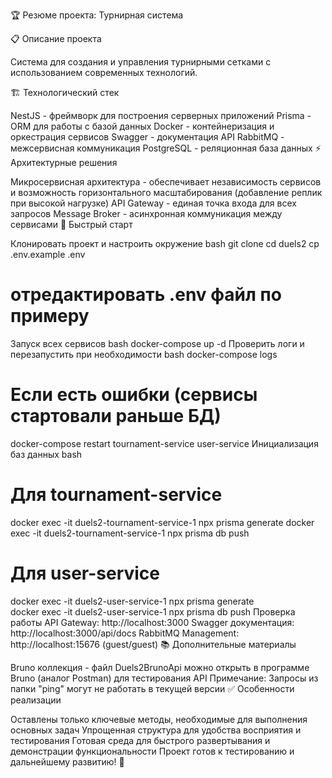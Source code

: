 🏆 Резюме проекта: Турнирная система

📋 Описание проекта

Система для создания и управления турнирными сетками с использованием современных технологий.

🏗️ Технологический стек

NestJS - фреймворк для построения серверных приложений
Prisma - ORM для работы с базой данных
Docker - контейнеризация и оркестрация сервисов
Swagger - документация API
RabbitMQ - межсервисная коммуникация
PostgreSQL - реляционная база данных
⚡ Архитектурные решения

Микросервисная архитектура - обеспечивает независимость сервисов и возможность горизонтального масштабирования (добавление реплик при высокой нагрузке)
API Gateway - единая точка входа для всех запросов
Message Broker - асинхронная коммуникация между сервисами
🚀 Быстрый старт

Клонировать проект и настроить окружение
bash
git clone <repository>
cd duels2
cp .env.example .env
# отредактировать .env файл по примеру
Запуск всех сервисов
bash
docker-compose up -d
Проверить логи и перезапустить при необходимости
bash
docker-compose logs
# Если есть ошибки (сервисы стартовали раньше БД)
docker-compose restart tournament-service user-service
Инициализация баз данных
bash
# Для tournament-service
docker exec -it duels2-tournament-service-1 npx prisma generate
docker exec -it duels2-tournament-service-1 npx prisma db push

# Для user-service
docker exec -it duels2-user-service-1 npx prisma generate  
docker exec -it duels2-user-service-1 npx prisma db push
Проверка работы
API Gateway: http://localhost:3000
Swagger документация: http://localhost:3000/api/docs
RabbitMQ Management: http://localhost:15676 (guest/guest)
📚 Дополнительные материалы

Bruno коллекция - файл Duels2BrunoApi можно открыть в программе Bruno (аналог Postman) для тестирования API
Примечание: Запросы из папки "ping" могут не работать в текущей версии
✅ Особенности реализации

Оставлены только ключевые методы, необходимые для выполнения основных задач
Упрощенная структура для удобства восприятия и тестирования
Готовая среда для быстрого развертывания и демонстрации функциональности
Проект готов к тестированию и дальнейшему развитию! 🎯
